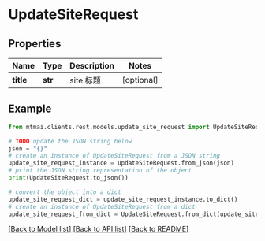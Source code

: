 # UpdateSiteRequest


## Properties

Name | Type | Description | Notes
------------ | ------------- | ------------- | -------------
**title** | **str** | site 标题 | [optional] 

## Example

```python
from mtmai.clients.rest.models.update_site_request import UpdateSiteRequest

# TODO update the JSON string below
json = "{}"
# create an instance of UpdateSiteRequest from a JSON string
update_site_request_instance = UpdateSiteRequest.from_json(json)
# print the JSON string representation of the object
print(UpdateSiteRequest.to_json())

# convert the object into a dict
update_site_request_dict = update_site_request_instance.to_dict()
# create an instance of UpdateSiteRequest from a dict
update_site_request_from_dict = UpdateSiteRequest.from_dict(update_site_request_dict)
```
[[Back to Model list]](../README.md#documentation-for-models) [[Back to API list]](../README.md#documentation-for-api-endpoints) [[Back to README]](../README.md)



